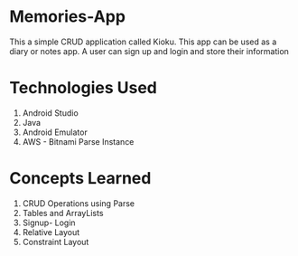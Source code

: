 # Memories-App
This a simple CRUD application called Kioku. This app can be used as a diary or notes app. A user can sign up and login and store their information

# Technologies Used
1. Android Studio
2. Java
3. Android Emulator
4. AWS - Bitnami Parse Instance

# Concepts Learned
1. CRUD Operations using Parse
2. Tables and ArrayLists
3. Signup- Login
4. Relative Layout
5. Constraint Layout

